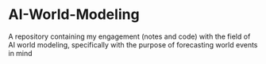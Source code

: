 # AI-World-Modeling
A repository containing my engagement (notes and code) with the field of AI world modeling, specifically with the purpose of forecasting world events in mind
